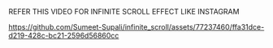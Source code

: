 REFER THIS VIDEO FOR INFINITE SCROLL EFFECT LIKE INSTAGRAM

https://github.com/Sumeet-Supali/infinite_scroll/assets/77237460/ffa31dce-d219-428c-bc21-2596d56860cc

